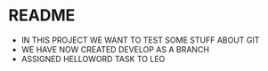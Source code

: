 # README

* IN THIS PROJECT WE WANT TO TEST SOME STUFF ABOUT GIT
* WE HAVE NOW CREATED DEVELOP AS A BRANCH
* ASSIGNED HELLOWORD TASK TO LEO
